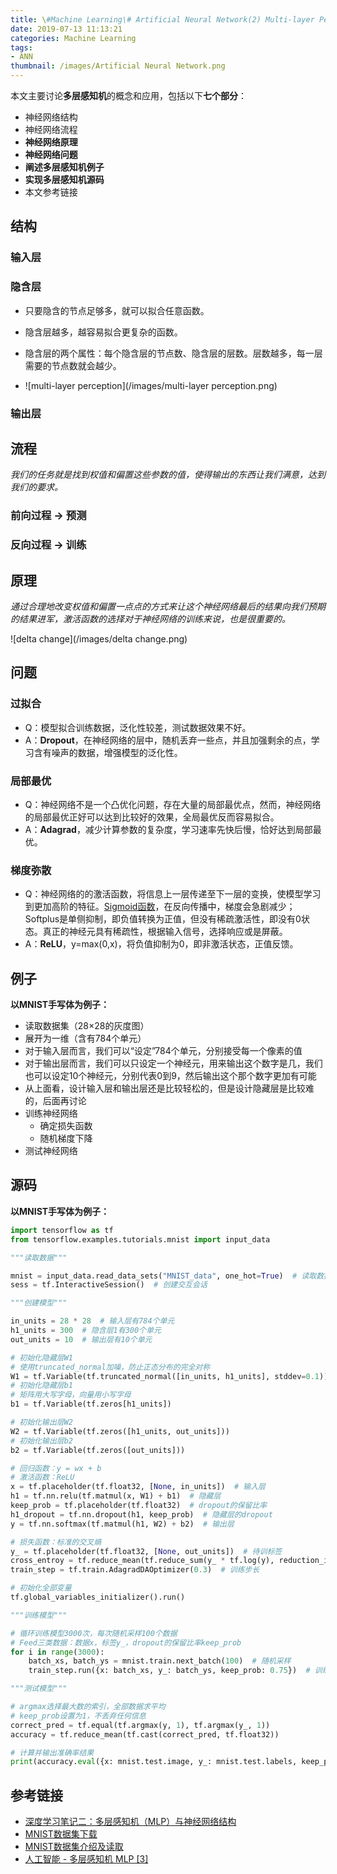 ```yaml
---
title: \#Machine Learning\# Artificial Neural Network(2) Multi-layer Perception(MLP)
date: 2019-07-13 11:13:21
categories: Machine Learning
tags:
- ANN
thumbnail: /images/Artificial Neural Network.png
---
```




本文主要讨论**多层感知机**的概念和应用，包括以下**七个部分**：

- 神经网络结构
- 神经网络流程
- **神经网络原理**
- **神经网络问题**
- **阐述多层感知机例子**
- **实现多层感知机源码**
- 本文参考链接



<!-- more -->



## 结构

### 输入层

### 隐含层

- 只要隐含的节点足够多，就可以拟合任意函数。
- 隐含层越多，越容易拟合更复杂的函数。
- 隐含层的两个属性：每个隐含层的节点数、隐含层的层数。层数越多，每一层需要的节点数就会越少。

- ![multi-layer perception](/images/multi-layer perception.png)

### 输出层

## 流程

*我们的任务就是找到权值和偏置这些参数的值，使得输出的东西让我们满意，达到我们的要求。*

### 前向过程 -> 预测

### 反向过程 -> 训练

## 原理

*通过合理地改变权值和偏置一点点的方式来让这个神经网络最后的结果向我们预期的结果进军，激活函数的选择对于神经网络的训练来说，也是很重要的。*

![delta change](/images/delta change.png)

## 问题

### 过拟合

- Q：模型拟合训练数据，泛化性较差，测试数据效果不好。
- A：**Dropout**，在神经网络的层中，随机丢弃一些点，并且加强剩余的点，学习含有噪声的数据，增强模型的泛化性。

### 局部最优

- Q：神经网络不是一个凸优化问题，存在大量的局部最优点，然而，神经网络的局部最优正好可以达到比较好的效果，全局最优反而容易拟合。
- A：**Adagrad**，减少计算参数的复杂度，学习速率先快后慢，恰好达到局部最优。

### 梯度弥散

- Q：神经网络的的激活函数，将信息上一层传递至下一层的变换，使模型学习到更加高阶的特征。[Sigmoid函数](https://www.jianshu.com/p/4528da002c43)，在反向传播中，梯度会急剧减少；Softplus是单侧抑制，即负值转换为正值，但没有稀疏激活性，即没有0状态。真正的神经元具有稀疏性，根据输入信号，选择响应或是屏蔽。
- A：**ReLU**，y=max(0,x)，将负值抑制为0，即非激活状态，正值反馈。

## 例子

**以MNIST手写体为例子：**

- 读取数据集（28×28的灰度图）
- 展开为一维（含有784个单元）
- 对于输入层而言，我们可以“设定”784个单元，分别接受每一个像素的值
- 对于输出层而言，我们可以只设定一个神经元，用来输出这个数字是几，我们也可以设定10个神经元，分别代表0到9，然后输出这个那个数字更加有可能
- 从上面看，设计输入层和输出层还是比较轻松的，但是设计隐藏层是比较难的，后面再讨论
- 训练神经网络
  - 确定损失函数
  - 随机梯度下降
- 测试神经网络

## 源码

**以MNIST手写体为例子：**

```python
import tensorflow as tf
from tensorflow.examples.tutorials.mnist import input_data

"""读取数据"""

mnist = input_data.read_data_sets("MNIST_data", one_hot=True)  # 读取数据集
sess = tf.InteractiveSession()  # 创建交互会话

"""创建模型"""

in_units = 28 * 28  # 输入层有784个单元
h1_units = 300  # 隐含层1有300个单元
out_units = 10  # 输出层有10个单元

# 初始化隐藏层W1
# 使用truncated_normal加噪，防止正态分布的完全对称
W1 = tf.Variable(tf.truncated_normal([in_units, h1_units], stddev=0.1))
# 初始化隐藏层b1
# 矩阵用大写字母，向量用小写字母
b1 = tf.Variable(tf.zeros[h1_units])

# 初始化输出层W2
W2 = tf.Variable(tf.zeros([h1_units, out_units]))
# 初始化输出层b2
b2 = tf.Variable(tf.zeros([out_units]))

# 回归函数：y = wx + b
# 激活函数：ReLU
x = tf.placeholder(tf.float32, [None, in_units])  # 输入层
h1 = tf.nn.relu(tf.matmul(x, W1) + b1)  # 隐藏层
keep_prob = tf.placeholder(tf.float32)  # dropout的保留比率
h1_dropout = tf.nn.dropout(h1, keep_prob)  # 隐藏层的dropout
y = tf.nn.softmax(tf.matmul(h1, W2) + b2)  # 输出层

# 损失函数：标准的交叉熵
y_ = tf.placeholder(tf.float32, [None, out_units])  # 待训标签
cross_entroy = tf.reduce_mean(tf.reduce_sum(y_ * tf.log(y), reduction_indices=[1]))  # 交叉熵
train_step = tf.train.AdagradDAOptimizer(0.3)  # 训练步长

# 初始化全部变量
tf.global_variables_initializer().run()

"""训练模型"""

# 循环训练模型3000次，每次随机采样100个数据
# Feed三类数据：数据x，标签y_，dropout的保留比率keep_prob
for i in range(3000):
    batch_xs, batch_ys = mnist.train.next_batch(100)  # 随机采样
    train_step.run({x: batch_xs, y_: batch_ys, keep_prob: 0.75})  # 训练数据

"""测试模型"""

# argmax选择最大数的索引，全部数据求平均
# keep_prob设置为1，不丢弃任何信息
correct_pred = tf.equal(tf.argmax(y, 1), tf.argmax(y_, 1))
accuracy = tf.reduce_mean(tf.cast(correct_pred, tf.float32))

# 计算并输出准确率结果
print(accuracy.eval({x: mnist.test.image, y_: mnist.test.labels, keep_prob: 1.0}))
```

## 参考链接

- [深度学习笔记二：多层感知机（MLP）与神经网络结构](https://www.jianshu.com/p/a088a9d8307f)
- [MNIST数据集下载](https://blog.csdn.net/lykymy/article/details/91128833)
- [MNIST数据集介绍及读取](https://www.jianshu.com/p/d282bce1a999)
- [人工智能 - 多层感知机 MLP [3]](https://www.jianshu.com/p/ac5c1d83dc71)